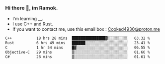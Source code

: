 ### Hi there 👋, im Ramok.

- I'm learning __.
- I use C++ and Rust.
- If you want to contact me, use this email box : Cooked4930@proton.me

<!--START_SECTION:waka-->

```txt
C++           18 hrs 28 mins  ███████████████▓░░░░░░░░░   63.32 %
Rust          6 hrs 49 mins   ██████░░░░░░░░░░░░░░░░░░░   23.41 %
C             1 hr 54 mins    █▓░░░░░░░░░░░░░░░░░░░░░░░   06.55 %
Objective-C   29 mins         ▒░░░░░░░░░░░░░░░░░░░░░░░░   01.66 %
C#            28 mins         ▒░░░░░░░░░░░░░░░░░░░░░░░░   01.61 %
```

<!--END_SECTION:waka-->

